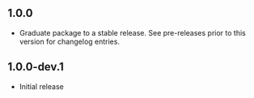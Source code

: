 ## 1.0.0

 - Graduate package to a stable release. See pre-releases prior to this version for changelog entries.

## 1.0.0-dev.1

* Initial release 